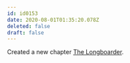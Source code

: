 ```yaml
---
id: id0153
date: 2020-08-01T01:35:20.078Z
deleted: false
draft: false
---
```


Created a new chapter [The Longboarder][1].

[1]: the-longboarder.html
